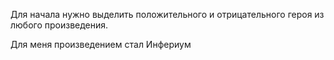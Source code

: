 Для начала нужно выделить положительного и отрицательного героя из любого произведения. 

Для меня произведением стал Инфериум